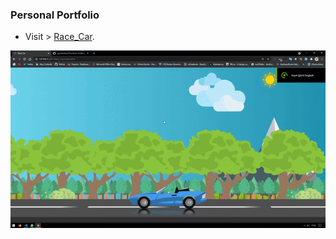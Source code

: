### Personal Portfolio

- Visit > [Race_Car](https://ugurkarakurt.github.io/Frontend-Challanges/Race_Car/).

![image info](assets/images/video.gif)
